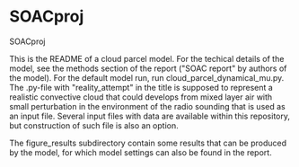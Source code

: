 # SOACproj
SOACproj

This is the README of a cloud parcel model. For the techical details of the model, see the methods section of the report ("SOAC report" by authors of the model). For the default model run, run cloud_parcel_dynamical_mu.py.
The .py-file with "reality_attempt" in the title is supposed to represent a realistic convective cloud that could develops from mixed layer air with small perturbation in the environment of the radio sounding that is used as an input file. Several input files with data are available within this repository, but construction of such file is also an option. 

The figure_results subdirectory contain some results that can be produced by the model, for which model settings can also be found in the report. 

